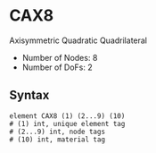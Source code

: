 # CAX8

Axisymmetric Quadratic Quadrilateral

* Number of Nodes: 8
* Number of DoFs: 2

## Syntax

```
element CAX8 (1) (2...9) (10)
# (1) int, unique element tag
# (2...9) int, node tags
# (10) int, material tag
```
